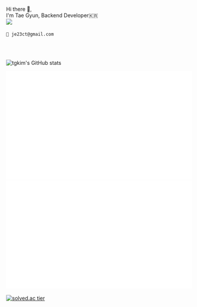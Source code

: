 Hi there 👋,  
I'm Tae Gyun, Backend Developer🇰🇷
<br>
<a href="https://www.instagram.com/tg.kim/"><img src="https://img.shields.io/badge/Instagram-E4405F?style=flat-square&logo=Instagram&logoColor=white"/></a>
<br>

~~~
💌 je23ct@gmail.com
~~~

<br>
<br>

![tgkim's GitHub stats](https://github-readme-stats.vercel.app/api?username=t-g-kim&show_icons=true&theme=radical)  

<img src="https://raw.githubusercontent.com/t-g-kim/github-stats/ba577d27dc4cedcf123418f447b68717fcc2fcaf/generated/languages.svg"><img src="https://raw.githubusercontent.com/t-g-kim/github-stats/ba577d27dc4cedcf123418f447b68717fcc2fcaf/generated/overview.svg">

[![solved.ac tier](http://mazassumnida.wtf/api/generate_badge?boj=je2ct)](https://solved.ac/je2ct)
